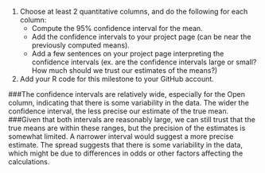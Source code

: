 1) Choose at least 2 quantitative columns, and do the following for each column:
    - Compute the 95% confidence interval for the mean.
    - Add the confidence intervals to your project page (can be near the previously computed means).
    - Add a few sentences on your project page interpreting the confidence intervals (ex. are the confidence intervals large or small? How much should we trust our estimates of the means?)
2) Add your R code for this milestone to your GitHub account.


###The confidence intervals are relatively wide, especially for the Open column, indicating that there is some variability in the data. The wider the confidence interval, the less precise our estimate of the true mean.
###Given that both intervals are reasonably large, we can still trust that the true means are within these ranges, but the precision of the estimates is somewhat limited. A narrower interval would suggest a more precise estimate. The spread suggests that there is some variability in the data, which might be due to differences in odds or other factors affecting the calculations.

